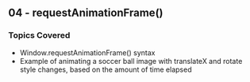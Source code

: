 ## 04 - requestAnimationFrame()

### Topics Covered

- Window.requestAnimationFrame() syntax
- Example of animating a soccer ball image with translateX and rotate style changes, based on the amount of time elapsed
